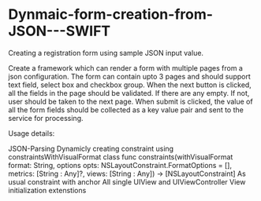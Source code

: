 # Dynmaic-form-creation-from-JSON---SWIFT
Creating a registration form using sample JSON input value.

Create a framework which can render a form with multiple pages from a json configuration.
The form can contain upto 3 pages and should support text field, select box and checkbox group.
When the next button is clicked, all the fields in the page should be validated. If there are any empty.
If not, user should be taken to the next page. When submit is clicked, the value of all the form fields should be collected as a key value pair and sent to the service for processing.

Usage details:

JSON-Parsing
Dynamicly creating constraint using constraintsWithVisualFormat
  class func constraints(withVisualFormat format: String, 
               options opts: NSLayoutConstraint.FormatOptions = [], 
               metrics: [String : Any]?, 
                 views: [String : Any]) -> [NSLayoutConstraint]
As usual constraint with anchor
All single UIView and UIViewController
View initialization extenstions
